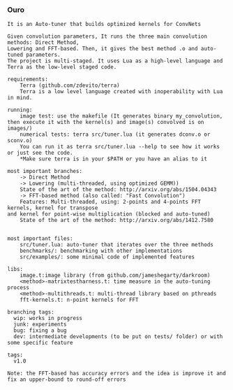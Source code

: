 ### Ouro         
    It is an Auto-tuner that builds optimized kernels for ConvNets

    Given convolution parameters, It runs the three main convolution methods: Direct Method, 
    Lowering and FFT-based. Then, it gives the best method .o and auto-tuned parameters. 
    The project is multi-staged. It uses Lua as a high-level language and Terra as the low-level staged code. 

    requirements:
        Terra (github.com/zdevito/terra)
        Terra is a low level language created with inoperability with Lua in mind. 

    running:
        image test: use the makefile (It generates binary my_convolution, then execute it with the kernel(s) and image(s) convolved is on images/)
        numerical tests: terra src/tuner.lua (it generates dconv.o or sconv.o)
        You can run it as terra src/tuner.lua --help to see how it works or just see the code. 
        *Make sure terra is in your $PATH or you have an alias to it

    most important branches: 
        -> Direct Method 
        -> Lowering (multi-threaded, using optimized GEMM))
        State of the art of the method: http://arxiv.org/abs/1504.04343
        -> FFT-based method (also called: "Fast Convolution") 
        Features: Multi-threaded, using: 2-points and 4-points FFT kernels, kernel for transpose  
    and kernel for point-wise multiplication (blocked and auto-tuned)
        State of the art of the method: http://arxiv.org/abs/1412.7580  
    
   
    most important files: 
        src/tuner.lua: auto-tuner that iterates over the three methods 
        benchmarks/: benchmarking with other implementations
        src/examples/: some minimal code of implemented features

    libs:  
        image.t:image library (from github.com/jameshegarty/darkroom)
        <method>-matrixtestharness.t: time measure in the auto-tuning process
        <method>-multithreads.t: multi-thread library based on pthreads
        fft-kernels.t: n-point kernels for FFT

    branching tags:
      wip: works in progress
      junk: experiments
      bug: fixing a bug
      dev: intermediate developments (to be put on tests/ folder) or with some specific feature
    
    tags:
      v1.0

    Note: the FFT-based has accuracy errors and the idea is improve it and fix an upper-bound to round-off errors